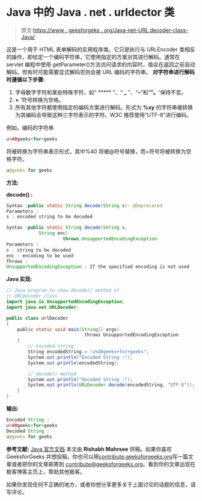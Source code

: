 # Java 中的 Java . net . urldector 类

> 原文:[https://www . geesforgeks . org/Java-net-URL decoder-class-Java/](https://www.geeksforgeeks.org/java-net-urldecoder-class-java/)

这是一个用于 HTML 表单解码的实用程序类。它只是执行与 URLEncoder 类相反的操作，即给定一个编码字符串，它使用指定的方案对其进行解码。通常在 servlet 编程中使用 getParameter()方法访问请求的内容时，值会在返回之前自动解码。但有时可能需要显式解码否则会被 URL 编码的字符串。
**对字符串进行解码时遵循以下步骤:**

1.  字母数字字符和某些特殊字符，如“ ***** ”、“ **_** ”、“**–**”和“**”。**'保持不变。
2.  **+** '符号转换为空格。
3.  所有其他字符都使用指定的编码方案进行解码。形式为 **%xy** 的字符串被转换为其编码会导致这种三字符表示的字符。W3C 推荐使用“UTF-8”进行编码。

例如，编码的字符串

```java
u%40geeks+for+geeks
```

将被转换为字符串表示形式，其中%40 将被@符号替换，而+符号将被转换为空格字符。

```java
u@geeks for geeks
```

**方法:**

**decode() :**

```java
Syntax :public static String decode(String s)- @Deprecated
Parameters :
s : encoded string to be decoded

```

```java
Syntax :public static String decode(String s,
            String enc)
                     throws UnsupportedEncodingException
Parameters : 
s : string to be decoded
enc : encoding to be used
Throws :
UnsupportedEncodingException : If the specified encoding is not used

```

**Java 实现:**

```java
// Java program to show decode() method of 
// URLDecoder class
import java.io.UnsupportedEncodingException;
import java.net.URLDecoder;

public class urlDecoder 
{
    public static void main(String[] args) 
                             throws UnsupportedEncodingException 
    {
        // encoded string
        String encodedString = "u%40geeks+for+geeks";
        System.out.println("Encoded String :");
        System.out.println(encodedString);

        // decode() method
        System.out.println("Decoded String :");
        System.out.println(URLDecoder.decode(encodedString, "UTF-8"));
    }
}
```

**输出:**

```java
Encoded String :
u%40geeks+for+geeks
Decoded String :
u@geeks for geeks

```

**参考文献:**
[Java 官方文档](https://docs.oracle.com/javase/7/docs/api/java/net/URLDecoder.html)
本文由 **Rishabh Mahrsee** 供稿。如果你喜欢 GeeksforGeeks 并想投稿，你也可以用[contribute.geeksforgeeks.org](http://www.contribute.geeksforgeeks.org)写一篇文章或者把你的文章邮寄到 contribute@geeksforgeeks.org。看到你的文章出现在极客博客主页上，帮助其他极客。

如果你发现任何不正确的地方，或者你想分享更多关于上面讨论的话题的信息，请写评论。